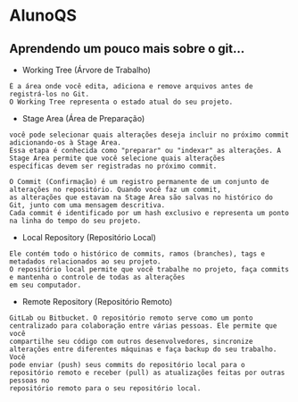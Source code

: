 # AlunoQS
 
## Aprendendo um pouco mais sobre o git...

- Working Tree (Árvore de Trabalho)
```É diretório em seu sistema de arquivos local onde você está realizando as alterações em seus arquivos. 
É a área onde você edita, adiciona e remove arquivos antes de registrá-los no Git. 
O Working Tree representa o estado atual do seu projeto.
```

- Stage Area (Área de Preparação)
```É uma área intermediária entre o Working Tree e o Commit. Após realizar alterações nos arquivos do Working Tree,
você pode selecionar quais alterações deseja incluir no próximo commit adicionando-os à Stage Area. 
Essa etapa é conhecida como "preparar" ou "indexar" as alterações. A Stage Area permite que você selecione quais alterações 
específicas devem ser registradas no próximo commit.

O Commit (Confirmação) é um registro permanente de um conjunto de alterações no repositório. Quando você faz um commit, 
as alterações que estavam na Stage Area são salvas no histórico do Git, junto com uma mensagem descritiva. 
Cada commit é identificado por um hash exclusivo e representa um ponto na linha do tempo do seu projeto.
```

- Local Repository (Repositório Local)
```Local Repository (Repositório Local) é a versão do seu projeto que está armazenada em sua máquina local. 
Ele contém todo o histórico de commits, ramos (branches), tags e metadados relacionados ao seu projeto. 
O repositório local permite que você trabalhe no projeto, faça commits e mantenha o controle de todas as alterações 
em seu computador.
```

- Remote Repository (Repositório Remoto)
```Remote Repository (Repositório Remoto) é uma cópia do repositório local que está hospedada em um servidor remoto, como o GitHub,
GitLab ou Bitbucket. O repositório remoto serve como um ponto centralizado para colaboração entre várias pessoas. Ele permite que você 
compartilhe seu código com outros desenvolvedores, sincronize alterações entre diferentes máquinas e faça backup do seu trabalho. Você 
pode enviar (push) seus commits do repositório local para o repositório remoto e receber (pull) as atualizações feitas por outras pessoas no 
repositório remoto para o seu repositório local.
```


